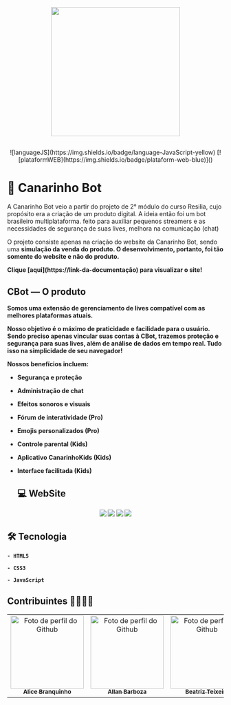 
<div align='center'>
    <img src='/img/canarinhoLogoReadme.png' width='300px'>
 </div> 
 
 ##
 
 <div align='center'>
       ![languageJS](https://img.shields.io/badge/language-JavaScript-yellow) 
       [![plataformWEB](https://img.shields.io/badge/plataform-web-blue)]()
</div>

##

# 🐤 Canarinho Bot

<p>
    A Canarinho Bot veio a partir do projeto de 2° módulo do curso Resilia, cujo propósito era a criação de um produto digital. A ideia então foi um bot brasileiro multiplataforma. feito para auxiliar pequenos streamers e as necessidades de segurança de suas lives, melhora na comunicação (chat)
</p>
<p>
    O projeto consiste apenas na criação do website da Canarinho Bot, sendo uma <b>simulação da venda do produto<b>. O desenvolvimento, portanto, foi tão somente do website e não do produto.
</p>
    Clique [aqui](https://link-da-documentação) para visualizar o site!

## CBot — O produto
  Somos uma extensão de gerenciamento de lives compatível com as melhores plataformas atuais.
  
  Nosso objetivo é o máximo de praticidade e facilidade para o usuário. Sendo preciso apenas vincular suas contas à CBot, trazemos proteção e segurança para suas lives, além de análise de dados em tempo real. Tudo isso na simplicidade de seu navegador!

  Nossos benefícios incluem:
  
- Segurança e proteção
  
- Administração de chat
  
- Efeitos sonoros e visuais
    
- Fórum de interatividade (Pro)
  
- Emojis personalizados (Pro)
  
- Controle parental (Kids)
  
- Aplicativo CanarinhoKids (Kids) 
  
- Interface facilitada (Kids)
  
  ## 💻 WebSite
  
 <div align='center'>
   <img src='...'>
   <img src='...'>
   <img src='...'>
   <img src='...'>
 </div>
  
  ## 🛠️ Tecnologia 
  
    - HTML5 
   
    - CSS3
   
    - JavaScript
   
  ## Contribuintes 👩‍💻👨‍💻
  <table>
    <tr align='center'>    
        <td align="center">
          <a href="https://github.com/alicebranq">
            <img src='https://avatars.githubusercontent.com/u/102565368?v=4' width="170px;" alt="Foto de perfil do Github"/><br>
            <sub>
              <b>Alice Branquinho</b>
            </sub>
          </a>
        </td>
        <td align="center">
          <a href="https://github.com/AllanBarbozaG">
            <img src='...' width="170px;" alt="Foto de perfil do Github"/><br>
            <sub>
              <b>Allan Barboza</b>
            </sub>
          </a>
        </td>
        <td align="center">
          <a href="https://github.com/biateisi">
            <img src='https://avatars.githubusercontent.com/u/100853996?v=4' width="170px;" alt="Foto de perfil do Github"/><br>
            <sub>
              <b>Beatriz Teixeira</b>
            </sub>
          </a>
        </td>
      <td align="center">
          <a href="https://github.com/fchristovam">
            <img src='https://avatars.githubusercontent.com/u/102329466?v=4' width="170px;" alt="Foto de perfil do Github"/><br>
            <sub>
              <b>Flávio Christovam</b>
            </sub>
          </a>
        </td>
      <td align="center">
          <a href="https://github.com/RobertaOliveira07">
            <img src='...' width="170px;" alt="Foto de perfil do Github"/><br>
            <sub>
              <b>Roberta Oliveira</b>
            </sub>
          </a>
        </td>
    </tr>
   </table>
